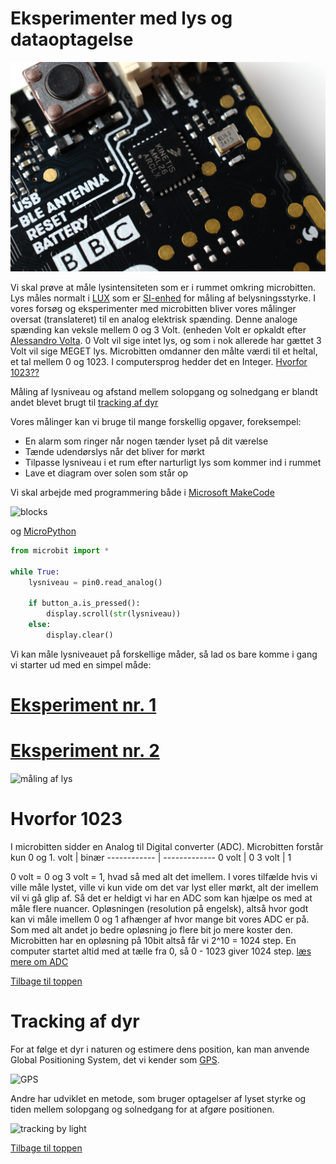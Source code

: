 # Eksperimenter med lys og dataoptagelse

![microbit_closeup](/IMAGE/microbit_closeup.jpg)

Vi skal prøve at måle lysintensiteten som er i rummet omkring microbitten. Lys måles normalt i [LUX](https://da.wikipedia.org/wiki/Lux) som er [SI-enhed](https://da.wikipedia.org/wiki/Syst%C3%A8me_International_d%27Unit%C3%A9s) for måling af belysningsstyrke. I vores forsøg og eksperimenter med microbitten bliver vores målinger oversat (translateret) til en analog elektrisk spænding. Denne analoge spænding kan veksle mellem 0 og 3 Volt. (enheden Volt er opkaldt efter [Alessandro Volta](https://da.wikipedia.org/wiki/Alessandro_Volta). 0 Volt vil sige intet lys, og som i nok allerede har gættet 3 Volt vil sige MEGET lys. Microbitten omdanner den målte værdi til et heltal, et tal mellem 0 og 1023. I computersprog hedder det en Integer. [Hvorfor 1023??](#hvorfor-1023)

Måling af lysniveau og afstand mellem solopgang og solnedgang er blandt andet blevet brugt til [tracking af dyr](#tracking-af-dyr)

Vores målinger kan vi bruge til mange forskellig opgaver, foreksempel:
* En alarm som ringer når nogen tænder lyset på dit værelse
* Tænde udendørslys når det bliver for mørkt
* Tilpasse lysniveau i et rum efter narturligt lys som kommer ind i rummet
* Lave et diagram over solen som står op

Vi skal arbejde med programmering både i [Microsoft MakeCode](https://pxt.microbit.org/)

![blocks](https://hanshenrikjeppesen.github.io/Microbit_light_level/IMAGE/blocks_light_level01.png)

og [MicroPython](http://python.microbit.org/editor.html)

```python
from microbit import *

while True:
    lysniveau = pin0.read_analog()
    
    if button_a.is_pressed():
        display.scroll(str(lysniveau))
    else:
        display.clear()
```
Vi kan måle lysniveauet på forskellige måder, så lad os bare komme i gang vi starter ud med en simpel måde:

# [Eksperiment nr. 1](/docs/first_experiment.md)
# [Eksperiment nr. 2](/docs/sec_experiment.md)


![måling af lys](https://hanshenrikjeppesen.github.io/Microbit_light_level/IMAGE/measuring_light_alm2.jpg)


# Hvorfor 1023

I microbitten sidder en Analog til Digital converter (ADC). Microbitten forstår kun 0 og 1.
volt | binær
------------ | -------------
0 volt | 0
3 volt | 1

0 volt = 0 og 3 volt = 1, hvad så med alt det imellem. I vores tilfælde hvis vi ville måle lystet, ville vi kun vide om det var lyst eller mørkt, alt der imellem vil vi gå glip af. Så det er heldigt vi har en ADC som kan hjælpe os med at måle flere nuancer. Opløsningen (resolution på engelsk), altså hvor godt kan vi måle imellem 0 og 1 afhænger af hvor mange bit vores ADC er på. Som med alt andet jo bedre opløsning jo flere bit jo mere koster den. Microbitten har en opløsning på 10bit altså får vi 2^10 = 1024 step. En computer startet altid med at tælle fra 0, så 0 - 1023 giver 1024 step. [læs mere om ADC](https://learn.sparkfun.com/tutorials/analog-to-digital-conversion)

[Tilbage til toppen](#eksperimenter-med-lys-og-dataoptagelse)

# Tracking af dyr

For at følge et dyr i naturen og estimere dens position, kan man anvende Global Positioning System, det vi kender som [GPS](https://da.wikipedia.org/wiki/Global_Positioning_System).

![GPS](https://hanshenrikjeppesen.github.io/Microbit_light_level/IMAGE/ConstellationGPS.gif)

Andre har udviklet en metode, som bruger optagelser af lyset styrke og tiden mellem solopgang og solnedgang for at afgøre positionen.

![tracking by light](https://hanshenrikjeppesen.github.io/Microbit_light_level/IMAGE/Animal_lightLevel_tracking.png)

[Tilbage til toppen](#eksperimenter-med-lys-og-dataoptagelse)
